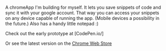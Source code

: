 A chromeApp I'm building for myself. It lets you save snippets of code and sync it with your google account. That way you can access your snippets on any device capable of running the app. (Mobile devices a possibility in the future.) Also has a handy little notepad :)

Check out the early prototype at [CodePen.io/]

Or see the latest version on the [Chrome Web Store](https://chrome.google.com/webstore/detail/code-saver/agbpecgkfhpjgojccoibggaaaajkeglg)